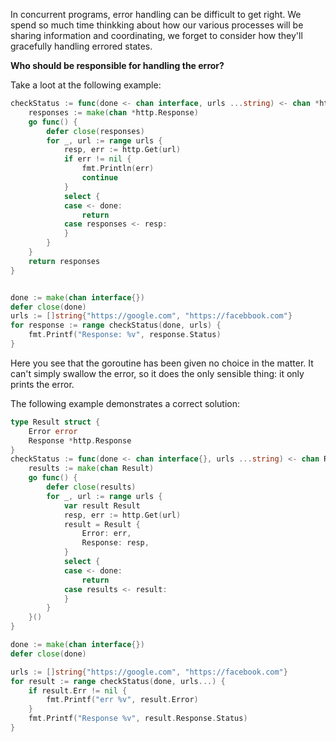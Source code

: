 In concurrent programs, error handling can be difficult to get right. We spend so much time thinkking about
how our various processes will be sharing information and coordinating, we forget to consider
how they'll gracefully handling errored states.

**Who should be responsible for handling the error?**

Take a loot at the following example:
```go
checkStatus := func(done <- chan interface, urls ...string) <- chan *http.Response {
    responses := make(chan *http.Response)	
	go func() {
		defer close(responses)
		for _, url := range urls {
	        resp, err := http.Get(url)		
			if err != nil {
			    fmt.Println(err)	
				continue
            }   
			select {
			case <- done:
				return
            case responses <- resp:
            }
        }
    }
	return responses
}


done := make(chan interface{})
defer close(done)
urls := []string{"https://google.com", "https://facebbook.com"}
for response := range checkStatus(done, urls) {
	fmt.Printf("Response: %v", response.Status)
}
```

Here you see that the goroutine has been given no choice in the matter. It can't simply swallow the error,
so it does the only sensible thing: it only prints the error.

The following example demonstrates a correct solution:
```go
type Result struct {
	Error error
	Response *http.Response
}
checkStatus := func(done <- chan interface{}, urls ...string) <- chan Result {
	results := make(chan Result)
	go func() {
	    defer close(results)	
		for _, url := range urls {
		    var result Result
			resp, err := http.Get(url)
			result = Result {
			    Error: err,
				Response: resp,
            }   
			select {
			case <- done:
			    return
            case results <- result:
            }  
        }
    }()
}

done := make(chan interface{})
defer close(done)

urls := []string{"https://google.com", "https://facebook.com"}
for result := range checkStatus(done, urls...) {
	if result.Err != nil {
	    fmt.Printf("err %v", result.Error)	
    }
	fmt.Printf("Response %v", result.Response.Status)
}
```